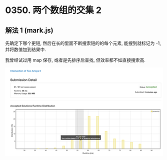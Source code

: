 # 0350. 两个数组的交集 2

## 解法 1 (mark.js)

先确定下哪个更短, 然后在长的里面不断搜索短的的每个元素, 能搜到就标记为 -1, 并将数值加到结果中.

我曾经试过用 map 保存, 或者是先排序后查找, 但效率都不如直接搜索高.

![成绩](assets/mark.png)
